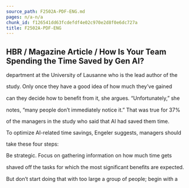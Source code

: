 ```yaml
---
source_path: F2502A-PDF-ENG.md
pages: n/a-n/a
chunk_id: f126541dd63fcdefdf4e02c970e2d8f0e6dc727a
title: F2502A-PDF-ENG
---
```

## HBR / Magazine Article / How Is Your Team Spending the Time Saved by Gen AI?

department at the University of Lausanne who is the lead author of the

study. Only once they have a good idea of how much they’ve gained

can they decide how to beneﬁt from it, she argues. “Unfortunately,” she

notes, “many people don’t immediately notice it.” That was true for 37%

of the managers in the study who said that AI had saved them time.

To optimize AI-related time savings, Engeler suggests, managers should

take these four steps:

Be strategic. Focus on gathering information on how much time gets

shaved oﬀ the tasks for which the most signiﬁcant beneﬁts are expected.

But don’t start doing that with too large a group of people; begin with a
